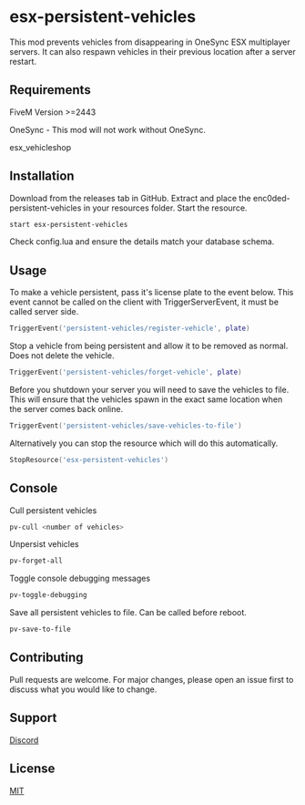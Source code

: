 # esx-persistent-vehicles

This mod prevents vehicles from disappearing in OneSync ESX multiplayer servers. It can also respawn vehicles in their previous location after a server restart.

## Requirements
FiveM Version >=2443

OneSync - This mod will not work without OneSync.

esx_vehicleshop

## Installation

Download from the releases tab in GitHub. Extract and place the enc0ded-persistent-vehicles in your resources folder. Start the resource.

```bash
start esx-persistent-vehicles
```

Check config.lua and ensure the details match your database schema.

## Usage

To make a vehicle persistent, pass it's license plate to the event below. This event cannot be called on the client with TriggerServerEvent, it must be called server side.
```lua
TriggerEvent('persistent-vehicles/register-vehicle', plate)
```
Stop a vehicle from being persistent and allow it to be removed as normal. Does not delete the vehicle.
```lua
TriggerEvent('persistent-vehicles/forget-vehicle', plate)
```
Before you shutdown your server you will need to save the vehicles to file. This will ensure that the vehicles spawn in the exact same location when the server comes back online.
```lua
TriggerEvent('persistent-vehicles/save-vehicles-to-file')
```
Alternatively you can stop the resource which will do this automatically.
```lua
StopResource('esx-persistent-vehicles')
```

## Console
Cull persistent vehicles
```bash
pv-cull <number of vehicles>
```
Unpersist vehicles
```bash
pv-forget-all
```
Toggle console debugging messages
```bash
pv-toggle-debugging
```
Save all persistent vehicles to file. Can be called before reboot.
```bash
pv-save-to-file
```

## Contributing
Pull requests are welcome. For major changes, please open an issue first to discuss what you would like to change.

## Support
[Discord](https://discord.gg/rhQhZWM)

## License
[MIT](https://choosealicense.com/licenses/mit/)